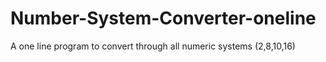 # Number-System-Converter-oneline
A one line program to convert through all numeric systems (2,8,10,16)
